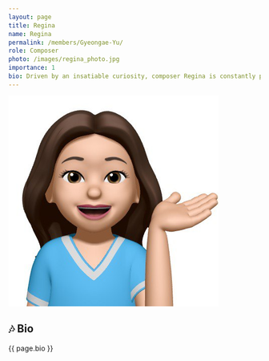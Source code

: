 ```yaml
---
layout: page
title: Regina
name: Regina
permalink: /members/Gyeongae-Yu/
role: Composer
photo: /images/regina_photo.jpg
importance: 1
bio: Driven by an insatiable curiosity, composer Regina is constantly pushing the boundaries of music. She's currently immersed in research that explores the convergence of AI and classical music, the incorporation of electronic elements into contemporary compositions, and the fusion of traditional Korean musical elements.
---
```


![Regina](/images/regina_photo.jpg)


## 🎶 Bio 
{{ page.bio }}